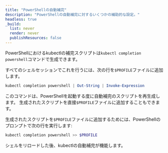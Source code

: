```yaml
---
title: "PowerShellの自動補完"
description: "PowerShellの自動補完に対するいくつかの補助的な設定。"
headless: true
_build:
  list: never
  render: never
  publishResources: false
---
```


PowerShellにおけるkubectlの補完スクリプトは`kubectl completion powershell`コマンドで生成できます。

すべてのシェルセッションでこれを行うには、次の行を`$PROFILE`ファイルに追加します。

```powershell
kubectl completion powershell | Out-String | Invoke-Expression
```

このコマンドは、PowerShellを起動する度に自動補完のスクリプトを再生成します。
生成されたスクリプトを直接`$PROFILE`ファイルに追加することもできます。

生成されたスクリプトを`$PROFILE`ファイルに追加するためには、PowerShellのプロンプトで次の行を実行します:

```powershell
kubectl completion powershell >> $PROFILE
```

シェルをリロードした後、kubectlの自動補完が機能します。
